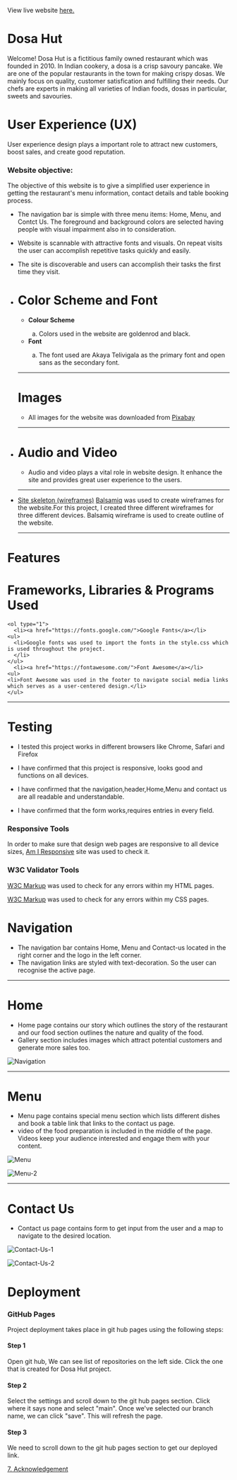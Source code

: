 View live website [here.](https://pavithra-veeramani.github.io/restaurant/)
# Dosa Hut
Welcome!
Dosa Hut is a fictitious family owned restaurant which was founded in 2010.
In Indian cookery, a dosa is a crisp savoury pancake.
We are one of the popular restaurants in the town for making crispy dosas.
We mainly focus on quality, customer satisfication and fulfilling their needs.
Our chefs are experts in making all varieties of Indian foods, dosas in particular, sweets and savouries. 

  # **User Experience (UX)**
  <p>User experience design plays a important role to attract new customers, boost sales, and create good reputation.</p>

  <h3><strong>Website objective:</strong></h3>
  The objective of this website is to give a simplified user experience in getting the restaurant's menu information, contact details and table booking process.

  <ul>
    <li>The navigation bar is simple with three menu items: Home, Menu, and Contct Us. The foreground and background colors are selected having people with visual impairment also in to consideration. 
    </li>
  </ul>
  
  <ul>
      <li>Website is scannable with attractive fonts and visuals. On repeat visits the user can accomplish repetitive tasks quickly and easily.
      </li>
  </ul>

  <ul>
      <li>The site is discoverable and users can accomplish their tasks the first time they visit.
      </li>
  </ul>

  -	# **Color Scheme and Font**
    <ul>
      <li><strong>Colour Scheme</strong></li>
      <ol type="a">
      <li>Colors used in the website are goldenrod and black.</li>
      </ol> 
    </ul>
    <ul>
      <li><strong>Font</strong></li>
      <ol type="a">
      <li>The font used are Akaya Telivigala as the primary font and open sans as the secondary font.</li> 
      </ol>
    </ul>
    <hr>

    # **Images**
    <ul>
    <li>All images for the website was downloaded from <a href="https://pixabay.com/">Pixabay</a></li>
    </ul>
    <hr>

  - # **Audio and Video**
    <ul>
     <li>Audio and video plays a vital role in website design. It enhance the site and provides great user experience to the users.</li>
    </ul>
    <hr>
  - [Site skeleton (wireframes)](#wireframes)
    [Balsamiq](https://balsamiq.com/) was used to create wireframes for the website.For this project, I created three
    different wireframes for three different devices. Balsamiq wireframe is used to create outline of the website.  
    <hr> 

   # **Features**
   
   # **Frameworks, Libraries & Programs Used**
    <ol type="1">
      <li><a href="https://fonts.google.com/">Google Fonts</a></li>
    <ul>
      <li>Google fonts was used to import the fonts in the style.css which is used throughout the project.
      </li>
    </ul>
      <li><a href="https://fontawesome.com/">Font Awesome</a></li>
    <ul>
    <li>Font Awesome was used in the footer to navigate social media links which serves as a user-centered design.</li>
    </ul>
<hr>

# **Testing**

<ul>
   <li>I tested this project works in different browsers like Chrome, Safari and Firefox
   </li>
   </ul>

   <ul>
   <li>I have confirmed that this project is responsive, looks good and functions on all devices. 
   </li>
   </ul>
   <ul>
   <li>
   I have confirmed that the navigation,header,Home,Menu and contact us are all readable and understandable.</li>
   </ul>
  <ul>
  <li>I have confirmed that the form works,requires entries in every field.
  </li>
  </ul>

### Responsive Tools

In order to make sure that design web pages are responsive to all device sizes, [Am I Responsive](http://ami.responsivedesign.is/) site was used to check it. 

### W3C Validator Tools

[W3C Markup](https://validator.w3.org/#validate_by_input+with_options) was used to check for any errors within my HTML pages.

[W3C Markup](https://jigsaw.w3.org/css-validator/) was used to check for any errors within my CSS pages.

# **Navigation**
  <ul>
  <li>The navigation bar contains Home, Menu and Contact-us located in the right corner and the logo in the left corner.
  </li>
  <li>The navigation links are styled with text-decoration. So the user can recognise the active page.</li>
  </ul>
  <hr>

  # **Home**
  <ul>
  <li>Home page contains our story which outlines the story of the restaurant and our food section outlines the nature and quality of the food.</li>
  <li>Gallery section includes images which attract potential customers and generate more sales too. </li>
  </ul>

  ![Navigation](/assets/images/readme/navigation.png "Navigation")
  <hr>

   # **Menu**
   <ul>
   <li>
   Menu page contains special menu section which lists different dishes and book a table link that links to the contact us page. 
   </li>
   <li>
   video of the food preparation is included in the middle of the page. Videos keep your audience interested and engage them with your content.
   </li>
   </ul>

   ![Menu](/assets/images/readme/menu.png "Menu")
   <br>

   ![Menu-2](/assets/images/readme/menu-2.png "Menu-2")
   <hr>

   # **Contact Us**
   <ul>
   <li>Contact us page contains form to get input from the user and a map to navigate to the desired location. 
   </li>
   </ul>

   ![Contact-Us-1](/assets/images/readme/contact-us-1.png "Contact-Us-1")
   <br>

   ![Contact-Us-2](/assets/images/readme/contact-us-2.png "Contact-Us-2")


  # **Deployment**
  ### **GitHub Pages**
  <p>Project deployment takes place in git hub pages using the following steps:</p>

  #### **Step 1**
  <p>Open git hub, We can see list of repositories on the left side. Click the one that is created for Dosa Hut project.</p>

  #### **Step 2**
  <p>Select the settings and scroll down to the git hub pages section. Click where it says none and select "main". 
  Once we've selected our branch name, we  can click "save". This will refresh the page.</p>

   #### **Step 3**
  <p>We need to scroll down to the git hub pages section to get our deployed link.</p>
    
  [7. Acknowledgement](#acknowledgement)